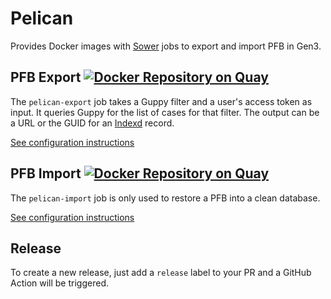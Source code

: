 # Pelican

Provides Docker images with [Sower](https://github.com/uc-cdis/sower) jobs to export and import PFB in Gen3.

## PFB Export [![Docker Repository on Quay](https://quay.io/repository/cdis/pelican-export/status "Docker Repository on Quay")](https://quay.io/repository/cdis/pelican-export)

The `pelican-export` job takes a Guppy filter and a user's access token as input. It queries Guppy for the list of cases for that filter. The output can be a URL or the GUID for an [Indexd](https://github.com/uc-cdis/indexd) record.

[See configuration instructions](docs/pelican-export.md)

## PFB Import [![Docker Repository on Quay](https://quay.io/repository/cdis/pelican-import/status "Docker Repository on Quay")](https://quay.io/repository/cdis/pelican-import)

The `pelican-import` job is only used to restore a PFB into a clean database.

[See configuration instructions](docs/pelican-import.md)

## Release

To create a new release, just add a `release` label to your PR and a GitHub Action will be triggered.


